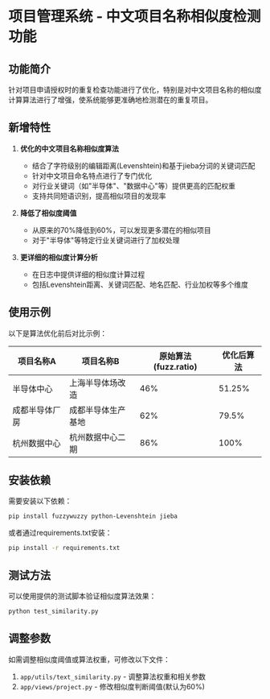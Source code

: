 # 项目管理系统 - 中文项目名称相似度检测功能

## 功能简介

针对项目申请授权时的重复检查功能进行了优化，特别是对中文项目名称的相似度计算算法进行了增强，使系统能够更准确地检测潜在的重复项目。

## 新增特性

1. **优化的中文项目名称相似度算法**
   - 结合了字符级别的编辑距离(Levenshtein)和基于jieba分词的关键词匹配
   - 针对中文项目命名特点进行了专门优化
   - 对行业关键词（如"半导体"、"数据中心"等）提供更高的匹配权重
   - 支持共同短语识别，提高相似项目的发现率

2. **降低了相似度阈值**
   - 从原来的70%降低到60%，可以发现更多潜在的相似项目
   - 对于"半导体"等特定行业关键词进行了加权处理

3. **更详细的相似度计算分析**
   - 在日志中提供详细的相似度计算过程
   - 包括Levenshtein距离、关键词匹配、地名匹配、行业加权等多个维度

## 使用示例

以下是算法优化前后对比示例：

| 项目名称A | 项目名称B | 原始算法(fuzz.ratio) | 优化后算法 |
|---------|---------|-------------------|---------|
| 半导体中心 | 上海半导体场改造 | 46% | 51.25% |
| 成都半导体厂房 | 成都半导体生产基地 | 62% | 79.5% |
| 杭州数据中心 | 杭州数据中心二期 | 86% | 100% |

## 安装依赖

需要安装以下依赖：

```bash
pip install fuzzywuzzy python-Levenshtein jieba
```

或者通过requirements.txt安装：

```bash
pip install -r requirements.txt
```

## 测试方法

可以使用提供的测试脚本验证相似度算法效果：

```bash
python test_similarity.py
```

## 调整参数

如需调整相似度阈值或算法权重，可修改以下文件：

1. `app/utils/text_similarity.py` - 调整算法权重和相关参数
2. `app/views/project.py` - 修改相似度判断阈值(默认为60%) 